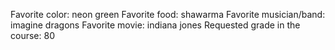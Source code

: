 Favorite color: neon green
Favorite food: shawarma
Favorite musician/band: imagine dragons
Favorite movie: indiana jones
Requested grade in the course: 80
 
